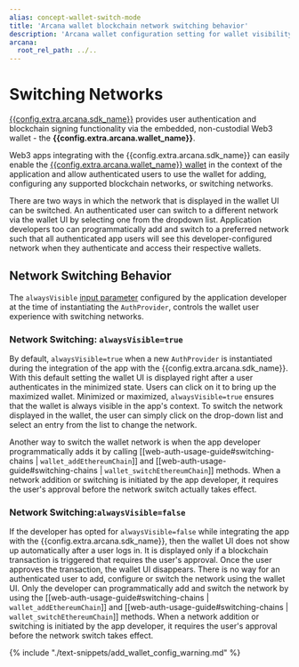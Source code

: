 ```yaml
---
alias: concept-wallet-switch-mode
title: 'Arcana wallet blockchain network switching behavior'
description: 'Arcana wallet configuration setting for wallet visibility controls the blockchain network switching behavior.'
arcana:
  root_rel_path: ../..
---
```


# Switching Networks

[{{config.extra.arcana.sdk_name}}]({{page.meta.arcana.root_rel_path}}/concepts/authsdk.md) provides user authentication and blockchain signing functionality via the embedded, non-custodial Web3 wallet - the **{{config.extra.arcana.wallet_name}}**. 

Web3 apps integrating with the {{config.extra.arcana.sdk_name}} can easily enable the [{{config.extra.arcana.wallet_name}} wallet]({{page.meta.arcana.root_rel_path}}/concepts/anwallet/index.md) in the context of the application and allow authenticated users to use the wallet for adding, configuring any supported blockchain networks, or switching networks.

There are two ways in which the network that is displayed in the wallet UI can be switched. An authenticated user can switch to a different network via the wallet UI by selecting one from the dropdown list. Application developers too can programmatically add and switch to a preferred network such that all authenticated app users will see this developer-configured network when they authenticate and access their respective wallets.

## Network Switching Behavior

The `alwaysVisible` [input parameter](https://authsdk-ref-guide.netlify.app/interfaces/constructorparams) configured by the application developer at the time of instantiating the `AuthProvider`, controls the wallet user experience with switching networks.


### Network Switching: `alwaysVisible=true`

By default, `alwaysVisible=true` when a new `AuthProvider` is instantiated during the integration of the app with the {{config.extra.arcana.sdk_name}}. With this default setting the wallet UI is displayed right after a user authenticates in the minimized state. Users can click on it to bring up the maximized wallet. Minimized or maximized, `alwaysVisible=true` ensures that the wallet is always visible in the app's context. To switch the network displayed in the wallet, the user can simply click on the drop-down list and select an entry from the list to change the network. 

Another way to switch the wallet network is when the app developer programmatically adds it by calling [[web-auth-usage-guide#switching-chains | `wallet_addEthereumChain`]] and [[web-auth-usage-guide#switching-chains | `wallet_switchEthereumChain`]] methods. When a network addition or switching is initiated by the app developer, it requires the user's approval before the network switch actually takes effect.

### Network Switching:`alwaysVisible=false`

If the developer has opted for `alwaysVisible=false` while integrating the app with the {{config.extra.arcana.sdk_name}}, then the wallet UI does not show up automatically after a user logs in. It is displayed only if a blockchain transaction is triggered that requires the user's approval. Once the user approves the transaction, the wallet UI disappears. There is no way for an authenticated user to add, configure or switch the network using the wallet UI. Only the developer can programmatically add and switch the network by using the [[web-auth-usage-guide#switching-chains | `wallet_addEthereumChain`]] and [[web-auth-usage-guide#switching-chains | `wallet_switchEthereumChain`]] methods. When a network addition or switching is initiated by the app developer, it requires the user's approval before the network switch takes effect.

{% include "./text-snippets/add_wallet_config_warning.md" %}
